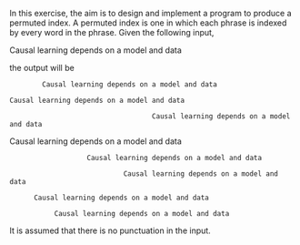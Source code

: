 In this exercise, the aim is to design and implement a program to produce a 
permuted index. A permuted index is one in which each phrase is indexed by 
every word in the phrase. Given the following input,

Causal learning depends on a model and data

the output will be

            Causal learning depends on a model and data

    Causal learning depends on a model and data

                                       Causal learning depends on a model and data

Causal learning depends on a model and data

                       Causal learning depends on a model and data

                                Causal learning depends on a model and data

          Causal learning depends on a model and data

               Causal learning depends on a model and data

It is assumed that there is no punctuation in the input.